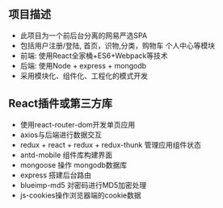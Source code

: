 ## 项目描述
* 此项目为一个前后台分离的网易严选SPA
* 包括用户注册/登陆, 首页，识物,分类，购物车 个人中心等模块
* 前端: 使用React全家桶+ES6+Webpack等技术
* 后端: 使用Node + express + mongodb 
* 采用模块化、组件化、工程化的模式开发

## React插件或第三方库
* 使用react-router-dom开发单页应用
* axios与后端进行数据交互
* redux + react + redux + redux-thunk 管理应用组件状态
* antd-mobile 组件库构建界面
* mongoose 操作 mongodb数据库
* express 搭建后台路由
* blueimp-md5 对密码进行MD5加密处理
* js-cookies操作浏览器端的cookie数据


